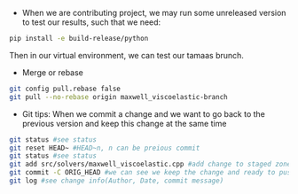 
- When we are contributing project, we may run some unreleased version to test our results, such that we need:

```bash
pip install -e build-release/python
```

Then in our virtual environment, we can test our tamaas brunch.

- Merge or rebase

```bash
git config pull.rebase false
git pull --no-rebase origin maxwell_viscoelastic-branch
```


- Git tips: When we commit a change and we want to go back to the previous version and keep this change at the same time

```bash
git status #see status
git reset HEAD~ #HEAD~n, n can be preious commit
git status #see status
git add src/solvers/maxwell_viscoelastic.cpp #add change to staged zone
git commit -C ORIG_HEAD #we can see we keep the change and ready to push to remote repo
git log #see change info(Author, Date, commit message)
```
